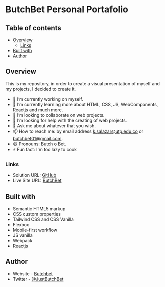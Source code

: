 # ButchBet Personal Portafolio

## Table of contents

- [Overview](#overview)
  - [Links](#links)
- [Built with](#built-with)
- [Author](#author)


## Overview
This is my repository, in order to create a visual presentation of myself and my projects, I decided to create it.

- 🔭 I’m currently working on myself.
- 🌱 I’m currently learning more about HTML, CSS, JS, WebComponents, Reactjs and much more.
- 👯 I’m looking to collaborate on web projects.
- 🤔 I’m looking for help with the creating of web projects.
- 💬 Ask me about whatever that you wish.
- 📫 How to reach me: by email address k.salazar@utp.edu.co or butchbet01@gmail.com.
- 😄 Pronouns: Butch o Bet.
- ⚡ Fun fact: I'm too lazy to cook



### Links
- Solution URL: [GitHub](https://github.com/ButchBet/ButchBet)
- Live Site URL: [ButchBet](https://www.butchbet.co/)

## Built with
- Semantic HTML5 markup
- CSS custom properties
- Tailwind CSS and CSS Vanilla
- Flexbox
- Mobile-first workflow
- JS vanilla
- Webpack
- Reactjs

## Author
- Website - [Butchbet](https://www.butchbet.co/)
- Twitter - [@JustButchBet](https://twitter.com/JustButchBet)